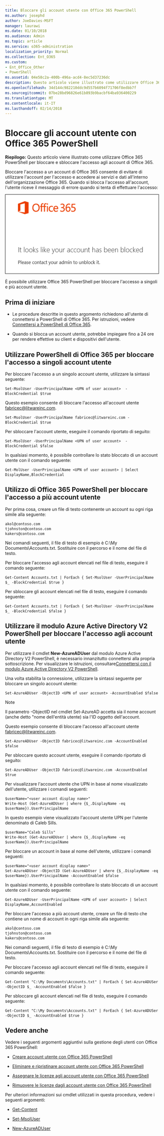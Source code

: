 ```yaml
---
title: Bloccare gli account utente con Office 365 PowerShell
ms.author: josephd
author: JoeDavies-MSFT
manager: laurawi
ms.date: 01/10/2018
ms.audience: Admin
ms.topic: article
ms.service: o365-administration
localization_priority: Normal
ms.collection: Ent_O365
ms.custom:
- Ent_Office_Other
- PowerShell
ms.assetid: 04e58c2a-400b-496a-acd4-8ec5d37236dc
description: Questo articolo viene illustrato come utilizzare Office 365 PowerShell per bloccare e sbloccare l'accesso agli account di Office 365.
ms.openlocfilehash: 34d144c982210ddc9d557b6094f71706f8edbb7f
ms.sourcegitcommit: 07be28bd96826e61b893b9bacbf64ba936400229
ms.translationtype: MT
ms.contentlocale: it-IT
ms.lasthandoff: 02/14/2018
---
```

# <a name="block-user-accounts-with-office-365-powershell"></a>Bloccare gli account utente con Office 365 PowerShell

**Riepilogo:**  Questo articolo viene illustrato come utilizzare Office 365 PowerShell per bloccare e sbloccare l'accesso agli account di Office 365.
  
Bloccare l'accesso a un account di Office 365 consente di evitare di utilizzare l'account per l'accesso e accedere ai servizi e dati all'interno dell'organizzazione Office 365. Quando si blocca l'accesso all'account, l'utente riceve il messaggio di errore quando si tenta di effettuare l'accesso:
  
![Account di Office 365 bloccato.](images/o365_powershell_account_blocked.png)
  
È possibile utilizzare Office 365 PowerShell per bloccare l'accesso a singoli e più account utente.
  
## <a name="before-you-begin"></a>Prima di iniziare

- Le procedure descritte in questo argomento richiedono all'utente di connettersi a PowerShell di Office 365. Per istruzioni, vedere [Connettersi a PowerShell di Office 365](connect-to-office-365-powershell.md).
    
- Quando si blocca un account utente, potrebbe impiegare fino a 24 ore per rendere effettive su client e dispositivi dell'utente.
    
## <a name="use-office-365-powershell-to-block-access-to-individual-user-accounts"></a>Utilizzare PowerShell di Office 365 per bloccare l'accesso a singoli account utente

Per bloccare l'accesso a un singolo account utente, utilizzare la sintassi seguente:
  
```
Set-MsolUser -UserPrincipalName <UPN of user account>  -BlockCredential $true
```

Questo esempio consente di bloccare l'accesso all'account utente fabricec@litwareinc.com.
  
```
Set-MsolUser -UserPrincipalName fabricec@litwareinc.com -BlockCredential $true
```

Per sbloccare l'account utente, eseguire il comando riportato di seguito:
  
```
Set-MsolUser -UserPrincipalName <UPN of user account>  -BlockCredential $false
```

In qualsiasi momento, è possibile controllare lo stato bloccato di un account utente con il comando seguente:
  
```
Get-MolUser -UserPrincipalName <UPN of user account> | Select DisplayName,BlockCredential
```

## <a name="use-office-365-powershell-to-block-access-to-multiple-user-accounts"></a>Utilizzo di Office 365 PowerShell per bloccare l'accesso a più account utente

Per prima cosa, creare un file di testo contenente un account su ogni riga simile alla seguente:
    
  ```
akol@contoso.com
tjohnston@contoso.com
kakers@contoso.com
  ```
Nei comandi seguenti, il file di testo di esempio è C:\My Documents\Accounts.txt. Sostituire con il percorso e il nome del file di testo.
    
Per bloccare l'accesso agli account elencati nel file di testo, eseguire il comando seguente:
    
  ```
  Get-Content Accounts.txt | ForEach { Set-MsolUser -UserPrincipalName $_ -BlockCredential $true }
  ```
Per sbloccare gli account elencati nel file di testo, eseguire il comando seguente:
    
  ```
  Get-Content Accounts.txt | ForEach { Set-MsolUser -UserPrincipalName $_ -BlockCredential $false }
  ```

## <a name="use-the-azure-active-directory-v2-powershell-module-to-block-access-to-user-accounts"></a>Utilizzare il modulo Azure Active Directory V2 PowerShell per bloccare l'accesso agli account utente

Per utilizzare il cmdlet **New-AzureADUser** dal modulo Azure Active Directory V2 PowerShell, è necessario innanzitutto connettersi alla propria sottoscrizione. Per visualizzare le istruzioni, consultare[Connettersi con il modulo Azure Active Directory V2 PowerShell](https://go.microsoft.com/fwlink/?linkid=842218).
  
Una volta stabilita la connessione, utilizzare la sintassi seguente per bloccare un singolo account utente:
  
```
Set-AzureADUser -ObjectID <UPN of user account> -AccountEnabled $false
```

> [!NOTE]
> Il parametro -ObjectID nel cmdlet Set-AzureAD accetta sia il nome account (anche detto "nome dell'entità utente) sia l'ID oggetto dell'account. 
  
Questo esempio consente di bloccare l'accesso all'account utente fabricec@litwareinc.com.
  
```
Set-AzureADUser -ObjectID fabricec@litwareinc.com -AccountEnabled $false
```

Per sbloccare questo account utente, eseguire il comando riportato di seguito:
  
```
Set-AzureADUser -ObjectID fabricec@litwareinc.com -AccountEnabled $true
```

Per visualizzare l'account utente che UPN in base al nome visualizzato dell'utente, utilizzare i comandi seguenti:
  
```
$userName="<user account display name>"
Write-Host (Get-AzureADUser | where {$_.DisplayName -eq $userName}).UserPrincipalName

```

In questo esempio viene visualizzato l'account utente UPN per l'utente denominato di Caleb Sills.
  
```
$userName="Caleb Sills"
Write-Host (Get-AzureADUser | where {$_.DisplayName -eq $userName}).UserPrincipalName
```

Per bloccare un account in base al nome dell'utente, utilizzare i comandi seguenti:
  
```
$userName="<user account display name>"
Set-AzureADUser -ObjectID (Get-AzureADUser | where {$_.DisplayName -eq $userName}).UserPrincipalName -AccountEnabled $false

```

In qualsiasi momento, è possibile controllare lo stato bloccato di un account utente con il comando seguente:
  
```
Get-AzureADUser -UserPrincipalName <UPN of user account> | Select DisplayName,AccountEnabled
```

Per bloccare l'accesso a più account utente, creare un file di testo che contiene un nome di account in ogni riga simile alla seguente:
    
  ```
akol@contoso.com
tjohnston@contoso.com
kakers@contoso.com
  ```

Nei comandi seguenti, il file di testo di esempio è C:\My Documents\Accounts.txt. Sostituire con il percorso e il nome del file di testo.
    
Per bloccare l'accesso agli account elencati nel file di testo, eseguire il comando seguente:
    
```
Get-Content "C:\My Documents\Accounts.txt" | ForEach { Set-AzureADUSer -ObjectID $_ -AccountEnabled $false }
```

Per sbloccare gli account elencati nel file di testo, eseguire il comando seguente:
    
```
Get-Content "C:\My Documents\Accounts.txt" | ForEach { Set-AzureADUSer -ObjectID $_ -AccountEnabled $true }
```

## <a name="see-also"></a>Vedere anche
<a name="SeeAlso"> </a>

Vedere i seguenti argomenti aggiuntivi sulla gestione degli utenti con Office 365 PowerShell:
  
- [Creare account utente con Office 365 PowerShell](create-user-accounts-with-office-365-powershell.md)
    
- [Eliminare e ripristinare account utente con Office 365 PowerShell](delete-and-restore-user-accounts-with-office-365-powershell.md)
    
- [Assegnare le licenze agli account utente con Office 365 PowerShell](assign-licenses-to-user-accounts-with-office-365-powershell.md)
    
- [Rimuovere le licenze dagli account utente con Office 365 PowerShell](remove-licenses-from-user-accounts-with-office-365-powershell.md)
    
Per ulteriori informazioni sui cmdlet utilizzati in questa procedura, vedere i seguenti argomenti:
  
- [Get-Content](https://go.microsoft.com/fwlink/p/?LinkId=113310)
    
- [Set-MsolUser](https://go.microsoft.com/fwlink/p/?LinkId=691644)
    
- [New-AzureADUser](https://docs.microsoft.com/powershell/module/azuread/new-azureaduser?view=azureadps-2.0)
    


